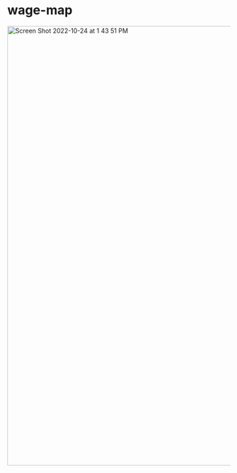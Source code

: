 # wage-map
<img width="993" alt="Screen Shot 2022-10-24 at 1 43 51 PM" src="https://user-images.githubusercontent.com/85628038/197591556-dae4570c-15fb-4276-9fec-a3b3134a465c.png">
